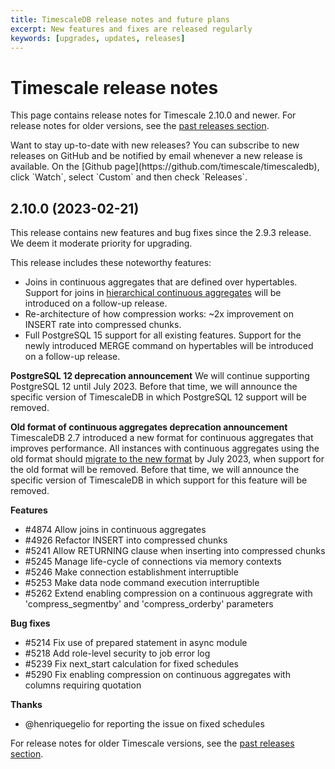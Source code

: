 ```yaml
---
title: TimescaleDB release notes and future plans
excerpt: New features and fixes are released regularly
keywords: [upgrades, updates, releases]
---
```


# Timescale release notes

This page contains release notes for Timescale&nbsp;2.10.0 and newer. For
release notes for older versions, see the
[past releases section][past-relnotes].

<Highlight type="note">
Want to stay up-to-date with new releases? You can subscribe to new releases on
GitHub and be notified by email whenever a new release is available. On the
[Github page](https://github.com/timescale/timescaledb),
click `Watch`, select `Custom` and then check `Releases`.
</Highlight>

## 2.10.0 (2023-02-21)

This release contains new features and bug fixes since the 2.9.3 release.
We deem it moderate priority for upgrading.

This release includes these noteworthy features:

*   Joins in continuous aggregates that are defined over hypertables. Support for joins in [hierarchical continuous aggregates](https://docs.timescale.com/timescaledb/latest/how-to-guides/continuous-aggregates/hierarchical-continuous-aggregates/) will be introduced on a follow-up release.
*   Re-architecture of how compression works: ~2x improvement on INSERT rate into compressed chunks.
*   Full PostgreSQL 15 support for all existing features. Support for the newly introduced MERGE command on hypertables will be introduced on a follow-up release.

**PostgreSQL 12 deprecation announcement**
We will continue supporting PostgreSQL 12 until July 2023. Before that time, we will announce the specific version of TimescaleDB in which PostgreSQL 12 support will be removed.

**Old format of continuous aggregates deprecation announcement**
TimescaleDB 2.7 introduced a new format for continuous aggregates that improves performance.
All instances with continuous aggregates using the old format should [migrate to the new format](https://docs.timescale.com/api/latest/continuous-aggregates/cagg_migrate/) by July 2023,
when support for the old format will be removed.
Before that time, we will announce the specific version of TimescaleDB in which support for this feature will be removed.

**Features**

*   #4874 Allow joins in continuous aggregates
*   #4926 Refactor INSERT into compressed chunks
*   #5241 Allow RETURNING clause when inserting into compressed chunks
*   #5245 Manage life-cycle of connections via memory contexts
*   #5246 Make connection establishment interruptible
*   #5253 Make data node command execution interruptible
*   #5262 Extend enabling compression on a continuous aggregrate with 'compress_segmentby' and 'compress_orderby' parameters

**Bug fixes**

*   #5214 Fix use of prepared statement in async module
*   #5218 Add role-level security to job error log
*   #5239 Fix next_start calculation for fixed schedules
*   #5290 Fix enabling compression on continuous aggregates with columns requiring quotation

**Thanks**

*   @henriquegelio for reporting the issue on fixed schedules

<!---

Use this template when writing new release notes. Make sure you include only the
most recent release notes on this page, and cut and paste the older release
notes to the `past-releases` page.

## Timescale&nbsp;<RELEASE_NUMBER> on <DATE>

These release notes are for the release of Timescale&nbsp;<RELEASE_NUMBER> on
<DATE>. (For example: "Timescale&nbsp;2.10.0 on 2021-02-21")

Pick the most appropriate:

<highlight type="warning">
This release contains important security updates, along with new features and
bug fixes since the last release. It is considered high priority for upgrading.
Upgrade your Timescale installation immediately.
</highlight>

<highlight type="important">
This release contains new features and bug fixes since the last release. It is
considered moderate priority for upgrading. Upgrade your Timescale installation
as soon as possible.
</highlight>

<highlight type="note">
This release contains bug fixes since the last release. It is considered low
priority for upgrading. Upgrade your Timescale installation at your next
opportunity.
</highlight>

### Highlighted features in this release

This release includes these new features:

-   You can now use a `JOIN` in continuous aggregates defined over hypertables.
    For more information, see the [continuous aggregates section][join-caggs].
-   Compression has been improved, and is now recording around a two times
    improvement on the `INSERT` rate into compressed chunks.

### Deprecations

This release deprecates these features:

-   PostgreSQL&nbsp;12 is now deprecated in Timescale, and remains supported
    until July 2023. For more information about upgrading PostgreSQL, see the [Uprgading PostgreSQL section][pg-upgrade].
-   The older format of continuous aggregates is now deprecated, and remains
    supported until July 2023. For more information about the new continuous
    aggregate format, see the [continuous aggregates section][migrate-caggs].

### Complete list of features

-   <ISSUE_NUMBER> <ISSUE_TITLE>
-   <ISSUE_NUMBER> <ISSUE_TITLE>

### Complete list of bug fixes

-   <ISSUE_NUMBER> <ISSUE_TITLE>
-   <ISSUE_NUMBER> <ISSUE_TITLE>

### Acknowledgments

Timescale thanks:

-  <NAME> for <THING>
-  <NAME> for <THING>

--->

For release notes for older Timescale versions, see the
[past releases section][past-relnotes].

[past-relnotes]: about/:currentVersion:/release-notes/past-releases/
[pg-upgrade]: /timescaledb/:currentVersion:/how-to-guides/upgrades/upgrade-pg/
[migrate-caggs]: /timescaledb/:currentVersion:/how-to-guides/continuous-aggregates/migrate/
[join-caggs]: /timescaledb/:currentVersion:/how-to-guides/continuous-aggregates/create-a-continuous-aggregate/#create-a-continuous-aggregate-with-a-join
